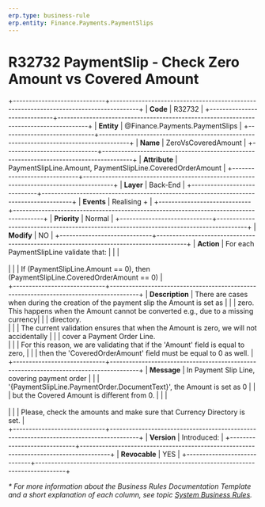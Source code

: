 ```yaml
---
erp.type: business-rule
erp.entity: Finance.Payments.PaymentSlips
---
```


# R32732 PaymentSlip - Check Zero Amount vs Covered Amount
+-----------------------------+---------------------------------------------------------------------------------------+
| **Code**                    | R32732                                                                                |
+-----------------------------+---------------------------------------------------------------------------------------+
| **Entity**                  | @Finance.Payments.PaymentSlips                                                        |
+-----------------------------+---------------------------------------------------------------------------------------+
| **Name**                    | ZeroVsCoveredAmount                                                                   |
+-----------------------------+---------------------------------------------------------------------------------------+
| **Attribute**               | PaymentSlipLine.Amount, PaymentSlipLine.CoveredOrderAmount                            |
+-----------------------------+---------------------------------------------------------------------------------------+
| **Layer**                   | Back-End                                                                              |
+-----------------------------+---------------------------------------------------------------------------------------+
| **Events**                  | Realising +                                                                           |
+-----------------------------+---------------------------------------------------------------------------------------+
| **Priority**                | Normal                                                                                |
+-----------------------------+---------------------------------------------------------------------------------------+
| **Modify**                  | NO                                                                                    |
+-----------------------------+---------------------------------------------------------------------------------------+
| **Action**                  | For each PaymentSlipLine validate that:                                               |
|                             | <br><br>                                                                              |
|                             | If (PaymentSlipLine.Amount == 0), then (PaymentSlipLine.CoveredOrderAmount == 0)      |             
+-----------------------------+---------------------------------------------------------------------------------------+
| **Description**             | There are cases when during the creation of the payment slip the Amount is set as     |
|                             | zero. This happens when the Amount cannot be converted e.g., due to a missing currency|
|                             | directory.<br>                                                                        |
|                             | The current validation ensures that when the Amount is zero, we will not accidentally |
|                             | cover a Payment Order Line.<br>                                                       |
|                             | For this reason, we are validating that if the 'Amount' field is equal to zero,       |
|                             | then the 'CoveredOrderAmount' field must be equal to 0 as well.                       |
+-----------------------------+---------------------------------------------------------------------------------------+
| **Message**                 | In Payment Slip Line, covering payment order                                          |
|                             | '{PaymentSlipLine.PaymentOrder.DocumentText}', the Amount is set as 0                 |
|                             | but the Covered Amount is different from 0.                                           | 
|                             | <br><br>                                                                              |
|                             | Please, check the amounts and make sure that Currency Directory is set.               |                             
+-----------------------------+---------------------------------------------------------------------------------------+
| **Version**                 | Introduced:                                                                           |
+-----------------------------+---------------------------------------------------------------------------------------+
| **Revocable**               | YES                                                                                   |
+-----------------------------+---------------------------------------------------------------------------------------+

*\* For more information about the Business Rules Documentation Template and a short explanation of each column, see
topic [System Business Rules](../templates/template-description-system-business-rules.md).*
